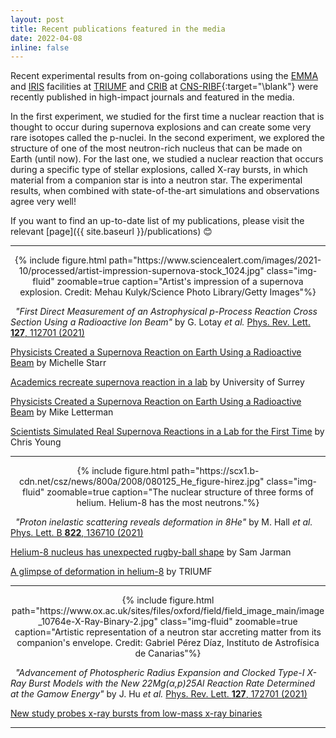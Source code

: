 ```yaml
---
layout: post
title: Recent publications featured in the media
date: 2022-04-08
inline: false
---
```


Recent experimental results from on-going collaborations using the [EMMA](https://fiveyearplan.triumf.ca/teams-tools/emma-electromagnetic-mass-analyzer/) and [IRIS](https://fiveyearplan.triumf.ca/teams-tools/iris-isac-charged-particle-reaction-spectroscopy-station/) facilities at [TRIUMF](https://triumf.ca) and [CRIB](https://www.cns.s.u-tokyo.ac.jp/crib/crib-new/home-en/) at [CNS-RIBF](https://www.nishina.riken.jp/ribf/){:target="\blank"} were recently published in high-impact journals and featured in the media.

In the first experiment, we studied for the first time a nuclear reaction that is thought to occur during supernova explosions and can create some very rare isotopes called the p-nuclei.
In the second experiment, we explored the structure of one of the most neutron-rich nucleus that can be made on Earth (until now). For the last one, we studied a nuclear reaction that occurs during a specific type of stellar explosions, called X-ray bursts, in which material from a companion star is into a neutron star. The experimental results, when combined with state-of-the-art simulations and observations agree very well!

If you want to find an up-to-date list of my publications, please visit the relevant [page]({{ site.baseurl }}/publications) 😊

---
<center>
    <div class="row justify-content-sm-center">
        <div class="col-sm mt-2 mt-md-0">
            {% include figure.html path="https://www.sciencealert.com/images/2021-10/processed/artist-impression-supernova-stock_1024.jpg" class="img-fluid" zoomable=true caption="Artist's impression of a supernova explosion. Credit: Mehau Kulyk/Science Photo Library/Getty Images"%}
        </div>
    </div>
</center>


<i class="far fa-file-alt"></i> &nbsp; *"First Direct Measurement of an Astrophysical p-Process Reaction Cross Section Using a Radioactive Ion Beam"* by G. Lotay *et al.* [Phys. Rev. Lett. **127**, 112701 (2021)](https://doi.org/10.1103/PhysRevLett.127.112701)


<i class="far fa-newspaper"></i> [Physicists Created a Supernova Reaction on Earth Using a Radioactive Beam](https://www.sciencealert.com/scientists-have-used-a-radioactive-beam-to-recreate-a-supernova-reaction-here-on-earth) by Michelle Starr

<i class="far fa-newspaper"></i> [Academics recreate supernova reaction in a lab](https://phys.org/news/2021-10-academics-recreate-supernova-reaction-lab.html) by University of Surrey

<i class="far fa-newspaper"></i> [Physicists Created a Supernova Reaction on Earth Using a Radioactive Beam](https://trueviralnews.com/53312-physicists-created-a-supernova-reaction-on-earth-using-a-radioactive-beam.html) by Mike Letterman

<i class="far fa-newspaper"></i> [Scientists Simulated Real Supernova Reactions in a Lab for the First Time](https://interestingengineering.com/scientists-simulated-real-supernova-reactions-in-a-lab-for-the-first-time) by Chris Young


---

<center>
    <div class="row justify-content-sm-center">
        <div class="col-sm mt-2 mt-md-0">
            {% include figure.html path="https://scx1.b-cdn.net/csz/news/800a/2008/080125_He_figure-hirez.jpg" class="img-fluid" zoomable=true caption="The nuclear structure of three forms of helium. Helium-8 has the most neutrons."%}
        </div>
    </div>
</center>


<i class="far fa-file-alt"></i> &nbsp; *"Proton inelastic scattering reveals deformation in 8He"*
by M. Hall *et al.* [Phys. Lett. B **822**, 136710 (2021)](https://doi.org/10.1016/j.physletb.2021.136710)


<i class="far fa-newspaper"></i> [Helium-8 nucleus has unexpected rugby-ball shape](https://physicsworld.com/a/helium-8-nucleus-has-unexpected-rugby-ball-shape/) by Sam Jarman

<i class="far fa-newspaper"></i> [A glimpse of deformation in helium-8](https://phys.org/news/2021-11-glimpse-deformation-helium-.html) by TRIUMF


---

<center>
    <div class="row justify-content-sm-center">
        <div class="col-sm mt-2 mt-md-0">
            {% include figure.html path="https://www.ox.ac.uk/sites/files/oxford/field/field_image_main/image_10764e-X-Ray-Binary-2.jpg" class="img-fluid" zoomable=true caption="Artistic representation of a neutron star accreting matter from its companion's envelope. Credit: Gabriel Pérez Díaz, Instituto de Astrofísica de Canarias"%}
        </div>
    </div>
</center>


<i class="far fa-file-alt"></i> &nbsp; *"Advancement of Photospheric Radius Expansion and Clocked Type-I X-Ray Burst Models with the New 22Mg(α,p)25Al Reaction Rate Determined at the Gamow Energy"* by J. Hu *et al.* [Phys. Rev. Lett. **127**, 172701 (2021)](https://doi.org/10.1103/PhysRevLett.127.172701)

<i class="far fa-newspaper"></i> [New study probes x-ray bursts from low-mass x-ray binaries](https://www.eurekalert.org/news-releases/932125)


---
